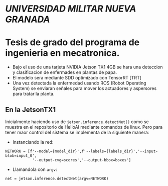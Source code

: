 # *UNIVERSIDAD MILITAR NUEVA GRANADA*
# **Tesis de grado del programa de ingenieria en mecatronica.**

- Bajo el uso de una tarjeta NVIDIA Jetson TX1 4GB se hara una deteccion y clasificacion de enfermades en plantas de papa.
- El modelo sera mediante SDD optimizado con TensorRT [TRT]
- Una vez detectada la enfermedad usando ROS (Robot Operating System) se enviaran señales para mover los actuadores y aspersores para tratar la planta.

## En la JetsonTX1
Inicialmente haciendo uso de `jetson.inference.detectNet()` como se muestra en el repositorio de HelloAI mediante comandos de linux.
Pero para tener maor control del sistema se implementa de la siguiente manera:

- Instanciando la red:
```
NETWORK = [f'--model={model_dir}',f'--labels={labels_dir}','--input-blob=input_0',
            '--output-cvg=scores','--output-bbox=boxes']
```
- Llamandola con `argv`:
```
net = jetson.inference.detectNet(argv=NETWORK)
```

